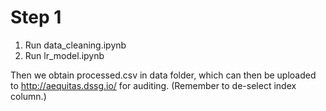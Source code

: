 # Step 1

1. Run data_cleaning.ipynb
2. Run lr_model.ipynb

Then we obtain processed.csv in data folder, which can then be uploaded to http://aequitas.dssg.io/ for auditing. (Remember to de-select index column.)